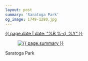 ```yaml
---
layout: post
summary: 'Saratoga Park'
og_image: 1749-1280.jpg
---
```


<div class="post">
 <time>
  <a href="/1749">
   {{ page.date | date: "%B %-d, %Y" }}
  </a>
 </time>
 <a href="/1749">
  <figure data-taken="2/16/2023">
   <img alt="{{ page.summary }}" sizes="(min-width: 700px) 50vw, calc(100vw - 2rem)" src="{{ site.assets_url }}/1749-640.jpg" srcset="{{ site.assets_url }}/1749-320.jpg 320w, {{ site.assets_url }}/1749-640.jpg 640w, {{ site.assets_url }}/1749-960.jpg 960w, {{ site.assets_url }}/1749-1280.jpg 1280w"/>
  </figure>
 </a>
 <span>
  Saratoga Park
 </span>
</div>

